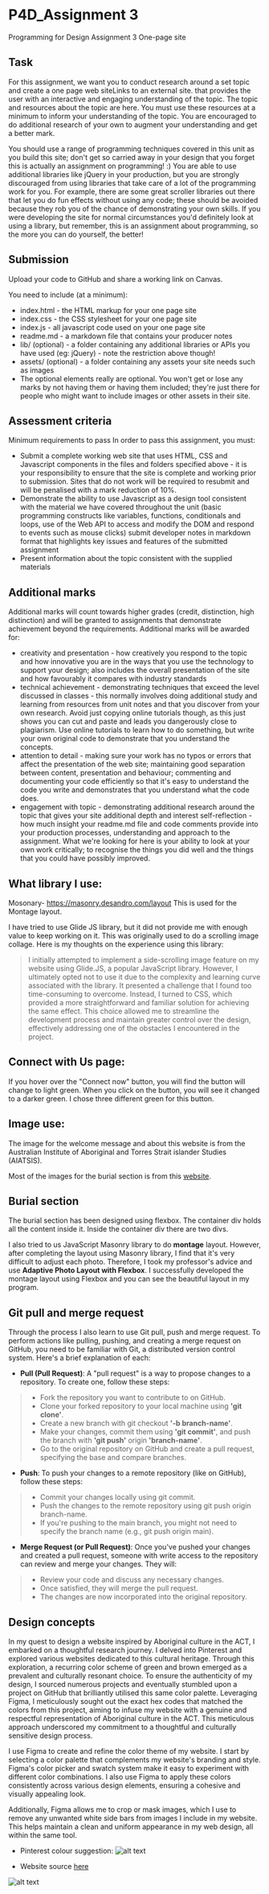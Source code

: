 # P4D_Assignment 3
 Programming for Design Assignment 3 One-page site
## Task 
For this assignment, we want you to conduct research around a set topic and create a one page web siteLinks to an external site. that provides the user with an interactive and engaging understanding of the topic. The topic and resources about the topic are here. You must use these resources at a minimum to inform your understanding of the topic. You are encouraged to do additional research of your own to augment your understanding and get a better mark.

You should use a range of programming techniques covered in this unit as you build this site; don't get so carried away in your design that you forget this is actually an assignment on programming! :)  You are able to use additional libraries like jQuery in your production, but you are strongly discouraged from using libraries that take care of a lot of the programming work for you.  For example, there are some great scroller libraries out there that let you do fun effects without using any code; these should be avoided because they rob you of the chance of demonstrating your own skills.  If you were developing the site for normal circumstances you'd definitely look at using a library, but remember, this is an assignment about programming, so the more you can do yourself, the better!

## Submission
Upload your code to GitHub and share a working link on Canvas. 

You need to include (at a minimum):

- index.html - the HTML markup for your one page site
- index.css - the CSS stylesheet for your one page site
- index.js - all javascript code used on your one page site
- readme.md - a markdown file that contains your producer notes
- lib/  (optional) - a folder containing any additional libraries or APIs you have used (eg: jQuery) - note the restriction above though!
- assets/ (optional) - a folder containing any assets your site needs such as images
- The optional elements really are optional.  You won't get or lose any marks by not having them or having them included; they're just there for people who might want to include images or other assets in their site.

## Assessment criteria
Minimum requirements to pass
In order to pass this assignment, you must:

- Submit a complete working web site that uses HTML, CSS and Javascript components in the files and folders specified above - it is your responsibility to ensure that the site is complete and working prior to submission.  Sites that do not work will be required to resubmit and will be penalised with a mark reduction of 10%.
- Demonstrate the ability to use Javascript as a design tool consistent with the material we have covered throughout the unit (basic programming constructs like variables, functions, conditionals and loops, use of the Web API to access and modify the DOM and respond to events such as mouse clicks)
submit developer notes in markdown format that highlights key issues and features of the submitted assignment
- Present information about the topic consistent with the supplied materials

## Additional marks
Additional marks will count towards higher grades (credit, distinction, high distinction) and will be granted to assignments that demonstrate achievement beyond the requirements. Additional marks will be awarded for:

- creativity and presentation - how creatively you respond to the topic and how innovative you are in the ways that you use the technology to support your design; also includes the overall presentation of the site and how favourably it compares with industry standards
- technical achievement - demonstrating techniques that exceed the level discussed in classes - this normally involves doing additional study and learning from resources from unit notes and that you discover from your own research.  Avoid just copying online tutorials though, as this just shows you can cut and paste and leads you dangerously close to plagiarism.  Use online tutorials to learn how to do something, but write your own original code to demonstrate that you understand the concepts.
- attention to detail - making sure your work has no typos or errors that affect the presentation of the web site; maintaining good separation between content, presentation and behaviour; commenting and documenting your code efficiently so that it's easy to understand the code you write and demonstrates that you understand what the code does.
- engagement with topic - demonstrating additional research around the topic that gives your site additional depth and interest
self-reflection - how much insight your readme.md file and code comments provide into your production processes, understanding and approach to the assignment.  What we're looking for here is your ability to look at your own work critically; to recognise the things you did well and the things that you could have possibly improved.

## What library I use:
Mosonary- https://masonry.desandro.com/layout
This is used for the Montage layout. 

I have tried to use Glide JS library, but it did not provide me with enough value to keep working on it. This was originally used to do a scrolling image collage. Here is my thoughts on the experience using this library: 

> I initially attempted to implement a side-scrolling image feature on my website using Glide.JS, a popular JavaScript library. However, I ultimately opted not to use it due to the complexity and learning curve associated with the library. It presented a challenge that I found too time-consuming to overcome. Instead, I turned to CSS, which provided a more straightforward and familiar solution for achieving the same effect. This choice allowed me to streamline the development process and maintain greater control over the design, effectively addressing one of the obstacles I encountered in the project.

## Connect with Us page:
If you hover over the "Connect now" button, you will find the button will change to light green. When you click on the button, you will see it changed to a darker green. I chose three different green for this button. 


## Image use:
The image for the welcome message and about this website is from the Australian Institute of Aboriginal and Torres Strait islander Studies (AIATSIS). 

Most of the images for the burial section is from this [website](https://www.ngunnawal.org/gallery).

## Burial section
The burial section has been designed using flexbox. The container div holds all the content inside it. Inside the container div there are two divs.

I also tried to us JavaScript Masonry library to do **montage** layout. However, after completing the layout using Masonry library, I find that it's very difficult to adjust each photo. Therefore, I took my professor's advice and use **Adaptive Photo Layout with Flexbox**. I successfully developed the montage layout using Flexbox and you can see the beautiful layout in my program.  

## Git pull and merge request
Through the process I also learn to use Git pull, push and merge request. To perform actions like pulling, pushing, and creating a merge request on GitHub, you need to be familiar with Git, a distributed version control system. Here's a brief explanation of each:
- **Pull (Pull Request)**: A "pull request" is a way to propose changes to a repository. To create one, follow these steps:

> - Fork the repository you want to contribute to on GitHub.
> - Clone your forked repository to your local machine using **'git clone'**.
> - Create a new branch with git checkout **'-b branch-name'**.
> - Make your changes, commit them using **'git commit'**, and push the branch with **'git push'** origin **'branch-name'**.
> - Go to the original repository on GitHub and create a pull request, specifying the base and compare branches.

- **Push**: To push your changes to a remote repository (like on GitHub), follow these steps:

> - Commit your changes locally using git commit.
> - Push the changes to the remote repository using git push origin branch-name.
> - If you're pushing to the main branch, you might not need to specify the branch name (e.g., git push origin main).

- **Merge Request (or Pull Request)**: Once you've pushed your changes and created a pull request, someone with write access to the repository can review and merge your changes. They will:

> - Review your code and discuss any necessary changes.
> - Once satisfied, they will merge the pull request.
> - The changes are now incorporated into the original repository.

## Design concepts
In my quest to design a website inspired by Aboriginal culture in the ACT, I embarked on a thoughtful research journey. I delved into Pinterest and explored various websites dedicated to this cultural heritage. Through this exploration, a recurring color scheme of green and brown emerged as a prevalent and culturally resonant choice. To ensure the authenticity of my design, I sourced numerous projects and eventually stumbled upon a project on GitHub that brilliantly utilised this same color palette. Leveraging Figma, I meticulously sought out the exact hex codes that matched the colors from this project, aiming to infuse my website with a genuine and respectful representation of Aboriginal culture in the ACT. This meticulous approach underscored my commitment to a thoughtful and culturally sensitive design process.

I use Figma to create and refine the color theme of my website. I start by selecting a color palette that complements my website's branding and style. Figma's color picker and swatch system make it easy to experiment with different color combinations. I also use Figma to apply these colors consistently across various design elements, ensuring a cohesive and visually appealing look. 

Additionally, Figma allows me to crop or mask images, which I use to remove any unwanted white side bars from images I include in my website. This helps maintain a clean and uniform appearance in my web design, all within the same tool.

- Pinterest colour suggestion:
![alt text](https://github.com/hunghsinke/P4D_Assignment-3/blob/main/assets/img/pinterest.png)

- Website source [here](https://phillip-chen.netlify.app/case-study-assets/ui-prototype-projects/map-prototype/)

![alt text](https://github.com/hunghsinke/P4D_Assignment-3/blob/main/assets/img/colour-theme.png)



